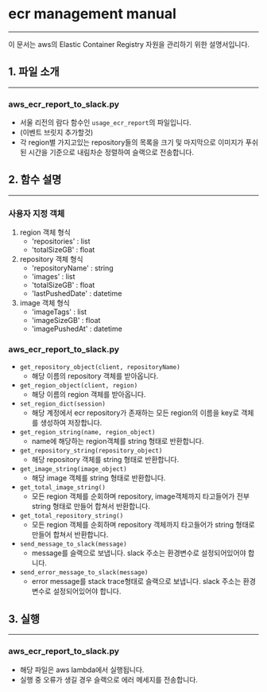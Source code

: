 # ecr management manual
---
이 문서는 aws의 Elastic Container Registry 자원을 관리하기 위한 설명서입니다.

## 1. 파일 소개
---
### aws_ecr_report_to_slack.py
- 서울 리전의 람다 함수인 `usage_ecr_report`의 파일입니다.
- (이벤트 브릿지 추가할것)
- 각 region별 가지고있는 repository들의 목록을 크기 및 마지막으로 이미지가 푸쉬 된 시간을 기준으로 내림차순 정렬하여 슬랙으로 전송합니다.

## 2. 함수 설명
---
### 사용자 지정 객체
1. region 객체 형식
	- 'repositories' : list
	- 'totalSizeGB' : float
2. repository 객체 형식
	- 'repositoryName' : string
	- 'images' : list
	- 'totalSizeGB' : float
	- 'lastPushedDate' : datetime
3. image 객체 형식
	- 'imageTags' : list
	- 'imageSizeGB' : float
	- 'imagePushedAt' : datetime
	
### aws_ecr_report_to_slack.py
- `get_repository_object(client, repositoryName)`
	- 해당 이름의 repository 객체를 받아옵니다.
- `get_region_object(client, region)`
	- 해당 이름의 region 객체를 받아옵니다.
- `set_region_dict(session)`
	- 해당 계정에서 ecr repository가 존재하는 모든 region의 이름을 key로 객체를 생성하여 저장합니다.
- `get_region_string(name, region_object)`
	- name에 해당하는 region객체를 string 형태로 반환합니다.
- `get_repository_string(repository_object)`
	- 해당 repository 객체를 string 형태로 반환합니다.
- `get_image_string(image_object)`
	- 해당 image 객체를 string 형태로 반환합니다.
- `get_total_image_string()`
	- 모든 region 객체를 순회하며 repository, image객체까지 타고들어가 전부 string 형태로 만들어 합쳐서 반환합니다.
- `get_total_repository_string()`
	- 모든 region 객체를 순회하며 repository 객체까지 타고들어가 string 형태로 만들어 합쳐서 반환합니다.
- `send_message_to_slack(message)`
	- message를 슬랙으로 보냅니다. slack 주소는 환경변수로 설정되어있어야 합니다.
- `send_error_message_to_slack(message)`
	- error message를 stack trace형태로 슬랙으로 보냅니다. slack 주소는 환경변수로 설정되어있어야 합니다.
	
## 3. 실행
---
### aws_ecr_report_to_slack.py
- 해당 파일은 aws lambda에서 실행됩니다.
- 실행 중 오류가 생길 경우 슬랙으로 에러 메세지를 전송합니다.
